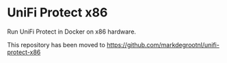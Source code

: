 # UniFi Protect x86

Run UniFi Protect in Docker on x86 hardware.

This repository has been moved to https://github.com/markdegrootnl/unifi-protect-x86
